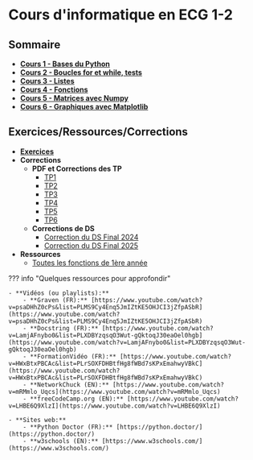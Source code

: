 # Cours d'informatique en ECG 1-2


## Sommaire
- **[Cours 1 - Bases du Python](TP1.md)**
- **[Cours 2 - Boucles for et while, tests](TP2.md)**
- **[Cours 3 - Listes](TP3.md)**
- **[Cours 4 - Fonctions](TP4.md)**
- **[Cours 5 - Matrices avec Numpy](TP5.md)**
- **[Cours 6 - Graphiques avec Matplotlib](TP6.md)**

## Exercices/Ressources/Corrections
- **[Exercices](Exercices.md)**
- **Corrections**
    - **PDF et Corrections des TP**
        - [TP1](Exercices_TP1.md)
        - [TP2](Exercices_TP2.md)
        - [TP3](Exercices_TP3.md)
        - [TP4](Exercices_TP4.md)
        - [TP5](Exercices_TP5.md)
        - [TP6](Exercices_TP6.md)
    - **Corrections de DS**
        - [Correction du DS Final 2024](Correction_DS_2024.md)
        - [Correction du DS Final 2025](Correction_DS_2025.md)
- **Ressources**
    - [Toutes les fonctions de 1ère année](Toutes_les_fonctions_de_1ere_annee.md)


??? info "Quelques ressources pour approfondir"

    - **Vidéos (ou playlists):**
        - **Graven (FR):** [https://www.youtube.com/watch?v=psaDHhZ0cPs&list=PLMS9Cy4Enq5JmIZtKE5OHJCI3jZfpASbR](https://www.youtube.com/watch?v=psaDHhZ0cPs&list=PLMS9Cy4Enq5JmIZtKE5OHJCI3jZfpASbR)
        - **Docstring (FR):** [https://www.youtube.com/watch?v=LamjAFnybo0&list=PLXDBYzqsqO3Wut-gQktoqJ30eaOel0hgb](https://www.youtube.com/watch?v=LamjAFnybo0&list=PLXDBYzqsqO3Wut-gQktoqJ30eaOel0hgb)
        - **FormationVidéo (FR):** [https://www.youtube.com/watch?v=HWxBtxPBCAc&list=PLrSOXFDHBtfHg8fWBd7sKPxEmahwyVBkC](https://www.youtube.com/watch?v=HWxBtxPBCAc&list=PLrSOXFDHBtfHg8fWBd7sKPxEmahwyVBkC)
        - **NetworkChuck (EN):** [https://www.youtube.com/watch?v=mRMmlo_Uqcs](https://www.youtube.com/watch?v=mRMmlo_Uqcs)
        - **freeCodeCamp.org (EN):** [https://www.youtube.com/watch?v=LHBE6Q9XlzI](https://www.youtube.com/watch?v=LHBE6Q9XlzI)

    - **Sites web:**
        - **Python Doctor (FR):** [https://python.doctor/](https://python.doctor/)
        - **w3schools (EN):** [https://www.w3schools.com/](https://www.w3schools.com/)

